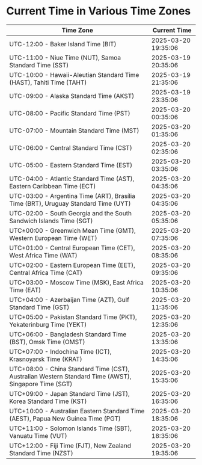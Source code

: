# Current Time in Various Time Zones

| Time Zone | Current Time |
|-----------|--------------|
| UTC-12:00 - Baker Island Time (BIT) | 2025-03-20 19:35:06 |
| UTC-11:00 - Niue Time (NUT), Samoa Standard Time (SST) | 2025-03-19 20:35:06 |
| UTC-10:00 - Hawaii-Aleutian Standard Time (HAST), Tahiti Time (TAHT) | 2025-03-19 21:35:06 |
| UTC-09:00 - Alaska Standard Time (AKST) | 2025-03-19 23:35:06 |
| UTC-08:00 - Pacific Standard Time (PST) | 2025-03-20 00:35:06 |
| UTC-07:00 - Mountain Standard Time (MST) | 2025-03-20 01:35:06 |
| UTC-06:00 - Central Standard Time (CST) | 2025-03-20 02:35:06 |
| UTC-05:00 - Eastern Standard Time (EST) | 2025-03-20 03:35:06 |
| UTC-04:00 - Atlantic Standard Time (AST), Eastern Caribbean Time (ECT) | 2025-03-20 04:35:06 |
| UTC-03:00 - Argentina Time (ART), Brasília Time (BRT), Uruguay Standard Time (UYT) | 2025-03-20 04:35:06 |
| UTC-02:00 - South Georgia and the South Sandwich Islands Time (SGT) | 2025-03-20 05:35:06 |
| UTC±00:00 - Greenwich Mean Time (GMT), Western European Time (WET) | 2025-03-20 07:35:06 |
| UTC+01:00 - Central European Time (CET), West Africa Time (WAT) | 2025-03-20 08:35:06 |
| UTC+02:00 - Eastern European Time (EET), Central Africa Time (CAT) | 2025-03-20 09:35:06 |
| UTC+03:00 - Moscow Time (MSK), East Africa Time (EAT) | 2025-03-20 10:35:06 |
| UTC+04:00 - Azerbaijan Time (AZT), Gulf Standard Time (GST) | 2025-03-20 11:35:06 |
| UTC+05:00 - Pakistan Standard Time (PKT), Yekaterinburg Time (YEKT) | 2025-03-20 12:35:06 |
| UTC+06:00 - Bangladesh Standard Time (BST), Omsk Time (OMST) | 2025-03-20 13:35:06 |
| UTC+07:00 - Indochina Time (ICT), Krasnoyarsk Time (KRAT) | 2025-03-20 14:35:06 |
| UTC+08:00 - China Standard Time (CST), Australian Western Standard Time (AWST), Singapore Time (SGT) | 2025-03-20 15:35:06 |
| UTC+09:00 - Japan Standard Time (JST), Korea Standard Time (KST) | 2025-03-20 16:35:06 |
| UTC+10:00 - Australian Eastern Standard Time (AEST), Papua New Guinea Time (PGT) | 2025-03-20 18:35:06 |
| UTC+11:00 - Solomon Islands Time (SBT), Vanuatu Time (VUT) | 2025-03-20 18:35:06 |
| UTC+12:00 - Fiji Time (FJT), New Zealand Standard Time (NZST) | 2025-03-20 19:35:06 |
